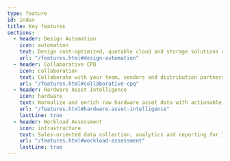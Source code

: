 ```yaml
---
type: feature
id: index
title: Key features
sections:
  - header: Design Automation
    icon: automation
    text: Design cost-optimized, quotable cloud and storage solutions using real workload assessment data.
    url: "/features.html#design-automation"
  - header: Collaborative CPQ
    icon: collaboration
    text: Collaborate with your team, vendors and distribution partners to configure, price and quote cloud and storage infrastructure solutions.
    url: "/features.html#collaborative-cpq"
  - header: Hardware Asset Intelligence
    icon: hardware
    text: Normalize and enrich raw hardware asset data with actionable business metrics to&nbsp;demonstrate the&nbsp;value of a technology refresh.
    url: "/features.html#hardware-asset-intelligence"
    lastLine: true
  - header: Workload Assessment
    icon: infrastructure
    text: Sales-oriented data collection, analytics and reporting for IT infrastructure.
    url: "/features.html#workload-assessment"
    lastLine: true
---
```

